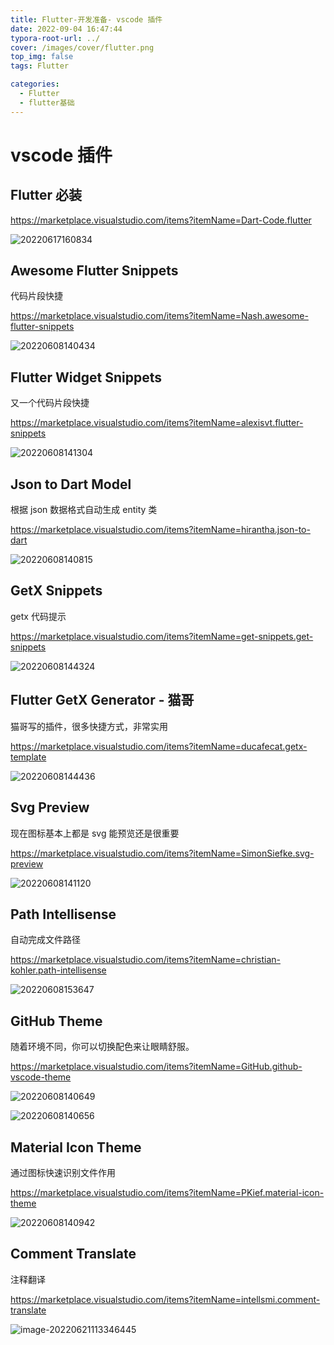 ```yaml
---
title: Flutter-开发准备- vscode 插件
date: 2022-09-04 16:47:44
typora-root-url: ../
cover: /images/cover/flutter.png
top_img: false
tags: Flutter

categories:
  - Flutter
  - flutter基础
---
```


# vscode 插件

## Flutter 必装

https://marketplace.visualstudio.com/items?itemName=Dart-Code.flutter

![20220617160834](/assets/20220617160834.png)

## Awesome Flutter Snippets

代码片段快捷

https://marketplace.visualstudio.com/items?itemName=Nash.awesome-flutter-snippets

![20220608140434](/assets/20220608140434.png)

## Flutter Widget Snippets

又一个代码片段快捷

https://marketplace.visualstudio.com/items?itemName=alexisvt.flutter-snippets

![20220608141304](/assets/20220608141304.png)

## Json to Dart Model

根据 json 数据格式自动生成 entity 类

https://marketplace.visualstudio.com/items?itemName=hirantha.json-to-dart

![20220608140815](/assets/20220608140815.png)

## GetX Snippets

getx 代码提示

https://marketplace.visualstudio.com/items?itemName=get-snippets.get-snippets

![20220608144324](/assets/20220608144324.png)

## Flutter GetX Generator - 猫哥

猫哥写的插件，很多快捷方式，非常实用

https://marketplace.visualstudio.com/items?itemName=ducafecat.getx-template

![20220608144436](/assets/20220608144436.png)

## Svg Preview

现在图标基本上都是 svg 能预览还是很重要

https://marketplace.visualstudio.com/items?itemName=SimonSiefke.svg-preview

![20220608141120](/assets/20220608141120.png)

## Path Intellisense

自动完成文件路径

https://marketplace.visualstudio.com/items?itemName=christian-kohler.path-intellisense

![20220608153647](/assets/20220608153647.png)

## GitHub Theme

随着环境不同，你可以切换配色来让眼睛舒服。

https://marketplace.visualstudio.com/items?itemName=GitHub.github-vscode-theme

![20220608140649](/assets/20220608140649.png)

![20220608140656](/assets/20220608140656.png)

## Material Icon Theme

通过图标快速识别文件作用

https://marketplace.visualstudio.com/items?itemName=PKief.material-icon-theme

![20220608140942](/assets/20220608140942.png)

## Comment Translate

注释翻译

https://marketplace.visualstudio.com/items?itemName=intellsmi.comment-translate

![image-20220621113346445](/assets/image-20220621113346445.png)

